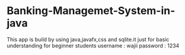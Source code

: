# Banking-Managemet-System-in-java
This app is build by using java,javafx,css and sqlite.it just for basic understanding for beginner students
username : wajii
password : 1234
